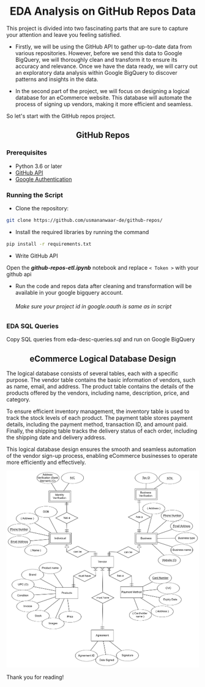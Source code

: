 <h1 align="center">EDA Analysis on GitHub Repos Data</h1>
This project is divided into two fascinating parts that are sure to capture your attention and leave you feeling satisfied.

- Firstly, we will be using the GitHub API to gather up-to-date data from various repositories. However, before we send this data to Google BigQuery, we will thoroughly clean and transform it to ensure its accuracy and relevance. Once we have the data ready, we will carry out an exploratory data analysis within Google BigQuery to discover patterns and insights in the data.

- In the second part of the project, we will focus on designing a logical database for an eCommerce website. This database will automate the process of signing up vendors, making it more efficient and seamless.

So let's start with the GitHub repos project.

<h2 align="center">GitHub Repos</h2>
<h3>Prerequisites</h3>

- Python 3.6 or later
- [GitHub API](https://docs.github.com/en/rest/quickstart?apiVersion=2022-11-28 "Get Github API")
- [Google Authentication](https://stackoverflow.com/questions/58988362/google-oauth-2-0-using-python-for-gcp-bigquery "Read this discussion")

<h3>Running the Script</h3>

- Clone the repository:

```bash
git clone https://github.com/usmananwaar-de/github-repos/
```

- Install the required libraries by running the command

```bash
pip install -r requirements.txt
```

- Write GitHub API

Open the **_github-repos-etl.ipynb_** notebook and replace <code>< Token ></code> with your github api

- Run the code and repos data after cleaning and transformation will be available in your google bigquery account. <h6>Make sure your project id in google.oauth is same as in script</h6>

<h3>EDA SQL Queries</h3>
Copy SQL queries from eda-desc-queries.sql and run on Google BigQuery

<h2 align="center">eCommerce Logical Database Design</h2>

The logical database consists of several tables, each with a specific purpose. The vendor table contains the basic information of vendors, such as name, email, and address. The product table contains the details of the products offered by the vendors, including name, description, price, and category.

To ensure efficient inventory management, the inventory table is used to track the stock levels of each product. The payment table stores payment details, including the payment method, transaction ID, and amount paid. Finally, the shipping table tracks the delivery status of each order, including the shipping date and delivery address.

This logical database design ensures the smooth and seamless automation of the vendor sign-up process, enabling eCommerce businesses to operate more efficiently and effectively.

![Picture](/eCommerce-data-modeling.png "Logical Database Design")

Thank you for reading!
